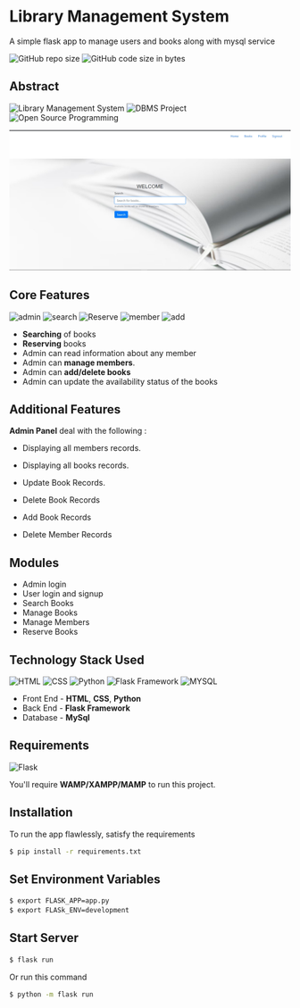 # Library Management System
A simple flask app to manage users and books along with mysql service

![GitHub repo size](https://img.shields.io/github/repo-size/Emmanuelbett67/Library-Management-System.svg?logo=github&style=social)
![GitHub code size in bytes](https://img.shields.io/github/languages/code-size/Emmanuelbett67/Library-Management-System.svg?logo=git&style=social)

## Abstract

![Library Management System](https://img.shields.io/badge/library--management-system-orange.svg?style=flat-square) 
![DBMS Project](https://img.shields.io/badge/DBMS-project-yellowgreen.svg?style=flat-square)
![Open Source Programming](https://img.shields.io/badge/open--source-programming-ff69b4.svg?style=flat-square)

![Libray Management App - Flask](https://github.com/Emmanuelbett67/Library-Management-System/blob/main/ss/ss2.jpg?raw=true)

## Core Features

![admin](https://img.shields.io/badge/admin-login-teal.svg?style=flat-square) 
![search](https://img.shields.io/badge/search-books-yellowgreen.svg?style=flat-square)
![Reserve](https://img.shields.io/badge/reserve-books-ff69b4.svg?style=flat-square)
![member](https://img.shields.io/badge/manage-member-dodgerblue.svg?style=flat-square) 
![add](https://img.shields.io/badge/add-books-orange.svg?style=flat-square) 
- **Searching** of books
- **Reserving** books
- Admin can read information about any member
- Admin can **manage members**.
- Admin can **add/delete books**
- Admin can update the availability status of the books

## Additional Features

**Admin Panel** deal with the following : 

- Displaying all members records.

- Displaying all books records.

- Update Book Records.

- Delete Book Records

- Add Book Records

- Delete Member Records

## Modules

- Admin login
- User login and signup
- Search Books
- Manage Books
- Manage Members
- Reserve Books

## Technology Stack Used

![HTML](https://img.shields.io/badge/frontend-html-orange.svg?logo=html5&style=flat-square) 
![CSS](https://img.shields.io/badge/frontend-css-yellowgreen.svg?logo=css3&style=flat-square)
![Python](https://img.shields.io/badge/frontend-python-ff69b4.svg?logo=python&style=flat-square)
![Flask Framework](https://img.shields.io/badge/backend-flask-blue.svg?logo=flask&style=flat-square) 
![MYSQL](https://img.shields.io/badge/database-mysql-lightgray.svg?logo=mysql&logoColor=white&style=flat-square) 

- Front End - **HTML**, **CSS**, **Python**
- Back End - **Flask Framework**
- Database - **MySql**

## Requirements

![Flask](https://img.shields.io/static/v1.svg?label=Source%20Code&message=flask&logo=flask&style=social)

You'll require **WAMP/XAMPP/MAMP** to run this project.

## Installation

To run the app flawlessly, satisfy the requirements
```bash
$ pip install -r requirements.txt
```

## Set Environment Variables
```bash
$ export FLASK_APP=app.py
$ export FLASk_ENV=development
```

## Start Server
```bash
$ flask run
```

Or run this command 
```bash
$ python -m flask run
```
